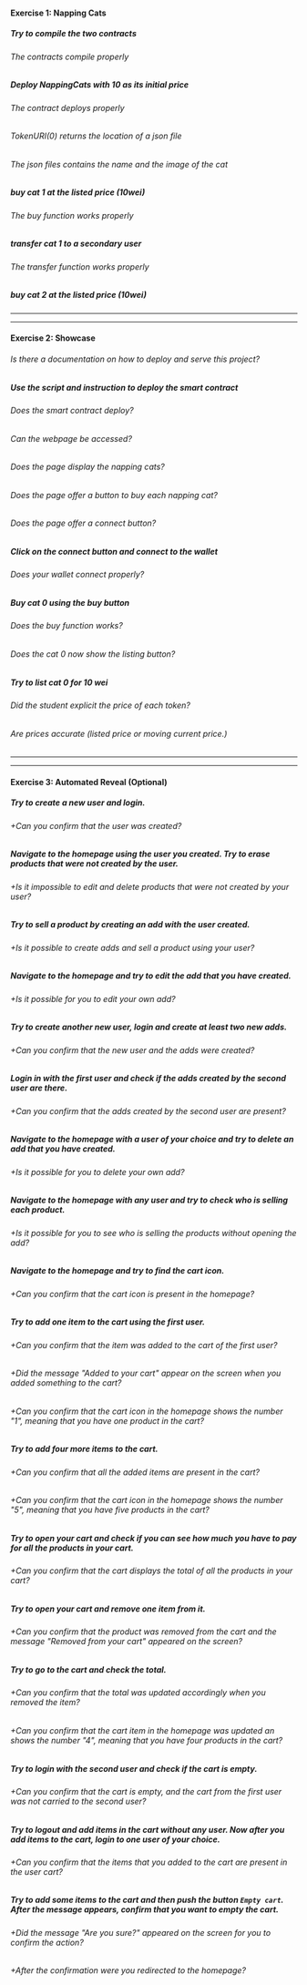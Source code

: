 #### Exercise 1: Napping Cats

##### Try to compile the two contracts

###### The contracts compile properly

##### Deploy NappingCats with 10 as its initial price

###### The contract deploys properly

###### TokenURI(0) returns the location of a json file

###### The json files contains the name and the image of the cat

##### buy cat 1 at the listed price (10wei)

###### The buy function works properly

##### transfer cat 1 to a secondary user

###### The transfer function works properly

##### buy cat 2 at the listed price (10wei)

---

---

#### Exercise 2: Showcase

###### Is there a documentation on how to deploy and serve this project?

##### Use the script and instruction to deploy the smart contract

###### Does the smart contract deploy?

###### Can the webpage be accessed?

###### Does the page display the napping cats?

###### Does the page offer a button to buy each napping cat?

###### Does the page offer a connect button?

##### Click on the connect button and connect to the wallet

###### Does your wallet connect properly?

##### Buy cat 0 using the buy button

###### Does the buy function works?

###### Does the cat 0 now show the listing button?

##### Try to list cat 0 for 10 wei

###### Did the student explicit the price of each token?

###### Are prices accurate (listed price or moving current price.)

---

---

#### Exercise 3: Automated Reveal (Optional)

##### Try to create a new user and login.

###### +Can you confirm that the user was created?

##### Navigate to the homepage using the user you created. Try to erase products that were not created by the user.

###### +Is it impossible to edit and delete products that were not created by your user?

##### Try to sell a product by creating an add with the user created.

###### +Is it possible to create adds and sell a product using your user?

##### Navigate to the homepage and try to edit the add that you have created.

###### +Is it possible for you to edit your own add?

##### Try to create another new user, login and create at least two new adds.

###### +Can you confirm that the new user and the adds were created?

##### Login in with the first user and check if the adds created by the second user are there.

###### +Can you confirm that the adds created by the second user are present?

##### Navigate to the homepage with a user of your choice and try to delete an add that you have created.

###### +Is it possible for you to delete your own add?

##### Navigate to the homepage with any user and try to check who is selling each product.

###### +Is it possible for you to see who is selling the products without opening the add?

##### Navigate to the homepage and try to find the cart icon.

###### +Can you confirm that the cart icon is present in the homepage?

##### Try to add one item to the cart using the first user.

###### +Can you confirm that the item was added to the cart of the first user?

###### +Did the message "Added to your cart" appear on the screen when you added something to the cart?

###### +Can you confirm that the cart icon in the homepage shows the number "1", meaning that you have one product in the cart?

##### Try to add four more items to the cart.

###### +Can you confirm that all the added items are present in the cart?

###### +Can you confirm that the cart icon in the homepage shows the number "5", meaning that you have five products in the cart?

##### Try to open your cart and check if you can see how much you have to pay for all the products in your cart.

###### +Can you confirm that the cart displays the total of all the products in your cart?

##### Try to open your cart and remove one item from it.

###### +Can you confirm that the product was removed from the cart and the message "Removed from your cart" appeared on the screen?

##### Try to go to the cart and check the total.

###### +Can you confirm that the total was updated accordingly when you removed the item?

###### +Can you confirm that the cart item in the homepage was updated an shows the number "4", meaning that you have four products in the cart?

##### Try to login with the second user and check if the cart is empty.

###### +Can you confirm that the cart is empty, and the cart from the first user was not carried to the second user?

##### Try to logout and add items in the cart without any user. Now after you add items to the cart, login to one user of your choice.

###### +Can you confirm that the items that you added to the cart are present in the user cart?

##### Try to add some items to the cart and then push the button `Empty cart`. After the message appears, confirm that you want to empty the cart.

###### +Did the message "Are you sure?" appeared on the screen for you to confirm the action?

###### +After the confirmation were you redirected to the homepage?
